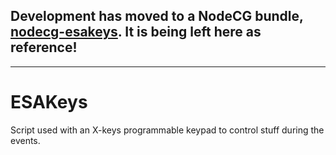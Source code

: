 ##  Development has moved to a NodeCG bundle, [nodecg-esakeys](https://github.com/esamarathon/nodecg-esakeys). It is being left here as reference!

***

# ESAKeys
Script used with an X-keys programmable keypad to control stuff during the events.
